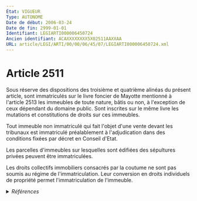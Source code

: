 ```yaml
---
État: VIGUEUR
Type: AUTONOME
Date de début: 2006-03-24
Date de fin: 2999-01-01
Identifiant: LEGIARTI000006450724
Ancien identifiant: ACAXXXXXXXX5X02511AAXXAA
URL: article/LEGI/ARTI/00/00/06/45/07/LEGIARTI000006450724.xml
---
```


<h1>Article 2511</h1>

Sous réserve des dispositions des troisième et quatrième alinéas du présent
article, sont immatriculés sur le livre foncier de Mayotte mentionné à l'article
2513 les immeubles de toute nature, bâtis ou non, à l'exception de ceux
dépendant du domaine public. Sont inscrites sur le même livre les mutations et
constitutions de droits sur ces immeubles.<br />

Tout immeuble non immatriculé qui fait l'objet d'une vente devant les tribunaux
est immatriculé préalablement à l'adjudication dans des conditions fixées par
décret en Conseil d'Etat.<br />

Les parcelles d'immeubles sur lesquelles sont édifiées des sépultures privées
peuvent être immatriculées.<br />

Les droits collectifs immobiliers consacrés par la coutume ne sont pas soumis au
régime de l'immatriculation. Leur conversion en droits individuels de propriété
permet l'immatriculation de l'immeuble.


<details>
  <summary><em>Références</em></summary>

  <h2>Articles faisant référence à l'article</h2>
  
  <ul>
    <li>
      <a href="https://legal.tricoteuses.fr//redirection/LEGIARTI000006448253?vers=git&vers=legifrance">Code civil - article 2305 AUTONOME MODIFIE, en vigueur du 2006-03-24 au 2022-01-01</a> CONCORDE source
    </li>
    <li>
      <a href="https://legal.tricoteuses.fr//redirection/LEGIARTI000006448253?vers=git&vers=legifrance">Code civil - article 2305 AUTONOME MODIFIE, en vigueur du 2006-03-24 au 2022-01-01</a> CONCORDANCE cible
    </li>
    <li>
      <a href="https://legal.tricoteuses.fr//redirection/LEGIARTI000044071260?vers=git&vers=legifrance">Code civil - article 2305 AUTONOME VIGUEUR, en vigueur depuis le 2022-01-01</a> CONCORDE source
    </li>
    <li>
      <a href="https://legal.tricoteuses.fr//redirection/LEGIARTI000044071260?vers=git&vers=legifrance">Code civil - article 2305 AUTONOME VIGUEUR, en vigueur depuis le 2022-01-01</a> CONCORDANCE cible
    </li>
    <li>
      <a href="https://legal.tricoteuses.fr//redirection/LEGIARTI000006532323?vers=git&vers=legifrance">Ordonnance n° 2006-346 du 23 mars 2006 relative aux sûretés - article 1 ENTIEREMENT_MODIF</a> CREATION cible
    </li>
    <li>
      <a href="https://legal.tricoteuses.fr//redirection/LEGIARTI000006448252?vers=git&vers=legifrance">Code civil - article 2305 AUTONOME MODIFIE_MORT_NE, en vigueur du 2008-01-01 au 2006-03-24</a> CONCORDE source
    </li>
    <li>
      <a href="https://legal.tricoteuses.fr//redirection/LEGIARTI000006448252?vers=git&vers=legifrance">Code civil - article 2305 AUTONOME MODIFIE_MORT_NE, en vigueur du 2008-01-01 au 2006-03-24</a> CONCORDANCE cible
    </li>
    <li>
      <a href="https://legal.tricoteuses.fr//redirection/LEGIARTI000019683038?vers=git&vers=legifrance">Décret n° 2008-1086 du 23 octobre 2008 relatif à l'immatriculation et à l'inscription des droits en matière immobilière à Mayotte - article 29 AUTONOME VIGUEUR, en vigueur depuis le 2008-10-26</a> CITATION source
    </li>
    <li>
      <a href="https://legal.tricoteuses.fr//redirection/LEGIARTI000006450726?vers=git&vers=legifrance">Code civil - article 2513 AUTONOME MODIFIE, en vigueur du 2006-03-24 au 2016-10-01</a> CITATION cible
    </li>
    <li>
      <a href="https://legal.tricoteuses.fr//redirection/LEGIARTI000032042677?vers=git&vers=legifrance">Code civil - article 2513 AUTONOME VIGUEUR, en vigueur depuis le 2016-10-01</a> CITATION cible
    </li>
    <li>
      <a href="https://legal.tricoteuses.fr//redirection/LEGIARTI000019682980?vers=git&vers=legifrance">Décret n° 2008-1086 du 23 octobre 2008 relatif à l'immatriculation et à l'inscription des droits en matière immobilière à Mayotte - article 3 AUTONOME VIGUEUR, en vigueur depuis le 2008-10-26</a> CITATION source
    </li>
  </ul>
  
  <h2>Références faites par l'article</h2>
  
  <ul>
    <li>
      2006-03-23 CREATION source <a href="https://legal.tricoteuses.fr//redirection/LEGIARTI000006532323?vers=git&vers=legifrance">Ordonnance n° 2006-346 du 23 mars 2006 relative aux sûretés - article 1 ENTIEREMENT_MODIF</a>
    </li>
    <li>
      2008-10-23 CITATION cible <a href="https://legal.tricoteuses.fr//redirection/LEGIARTI000019683038?vers=git&vers=legifrance">Décret n° 2008-1086 du 23 octobre 2008 relatif à l'immatriculation et à l'inscription des droits en matière immobilière à Mayotte - article 29 AUTONOME VIGUEUR, en vigueur depuis le 2008-10-26</a>
    </li>
    <li>
      2008-10-23 CITATION cible <a href="https://legal.tricoteuses.fr//redirection/LEGIARTI000019682980?vers=git&vers=legifrance">Décret n° 2008-1086 du 23 octobre 2008 relatif à l'immatriculation et à l'inscription des droits en matière immobilière à Mayotte - article 3 AUTONOME VIGUEUR, en vigueur depuis le 2008-10-26</a>
    </li>
    <li>
      2999-01-01 CONCORDE cible <a href="https://legal.tricoteuses.fr//redirection/LEGIARTI000006448252?vers=git&vers=legifrance">Code civil - article 2305 AUTONOME MODIFIE_MORT_NE, en vigueur du 2008-01-01 au 2006-03-24</a>
    </li>
    <li>
      2999-01-01 CONCORDANCE source <a href="https://legal.tricoteuses.fr//redirection/LEGIARTI000006448252?vers=git&vers=legifrance">Code civil - article 2305 AUTONOME MODIFIE_MORT_NE, en vigueur du 2008-01-01 au 2006-03-24</a>
    </li>
    <li>
      2999-01-01 CITATION source <a href="https://legal.tricoteuses.fr//redirection/LEGIARTI000006450726?vers=git&vers=legifrance">Code civil - article 2513 AUTONOME MODIFIE, en vigueur du 2006-03-24 au 2016-10-01</a>
    </li>
    <li>
      CODIFICATION source Loi 1804-03-15
    </li>
  </ul>
</details>
